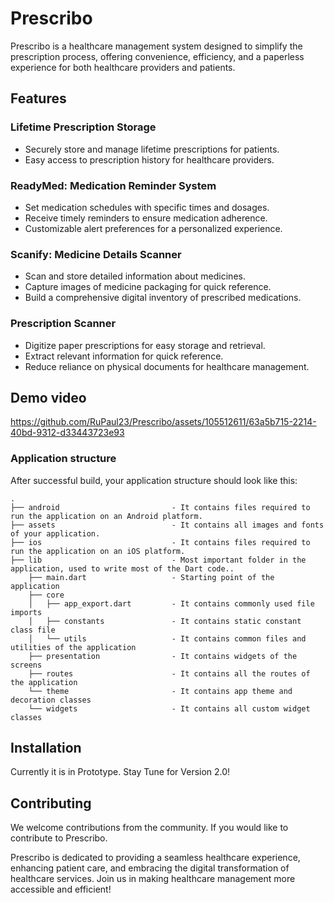 # Prescribo

Prescribo is a healthcare management system designed to simplify the prescription process, offering convenience, efficiency, and a paperless experience for both healthcare providers and patients.

## Features

### Lifetime Prescription Storage

- Securely store and manage lifetime prescriptions for patients.
- Easy access to prescription history for healthcare providers.

### ReadyMed: Medication Reminder System

- Set medication schedules with specific times and dosages.
- Receive timely reminders to ensure medication adherence.
- Customizable alert preferences for a personalized experience.

### Scanify: Medicine Details Scanner

- Scan and store detailed information about medicines.
- Capture images of medicine packaging for quick reference.
- Build a comprehensive digital inventory of prescribed medications.

### Prescription Scanner

- Digitize paper prescriptions for easy storage and retrieval.
- Extract relevant information for quick reference.
- Reduce reliance on physical documents for healthcare management.

## Demo video


https://github.com/RuPaul23/Prescribo/assets/105512611/63a5b715-2214-40bd-9312-d33443723e93


### Application structure
After successful build, your application structure should look like this:
                    
```
.
├── android                         - It contains files required to run the application on an Android platform.
├── assets                          - It contains all images and fonts of your application.
├── ios                             - It contains files required to run the application on an iOS platform.
├── lib                             - Most important folder in the application, used to write most of the Dart code..
    ├── main.dart                   - Starting point of the application
    ├── core
    │   ├── app_export.dart         - It contains commonly used file imports
    │   ├── constants               - It contains static constant class file
    │   └── utils                   - It contains common files and utilities of the application
    ├── presentation                - It contains widgets of the screens
    ├── routes                      - It contains all the routes of the application
    └── theme                       - It contains app theme and decoration classes
    └── widgets                     - It contains all custom widget classes
```

## Installation

Currently it is in Prototype. Stay Tune for Version 2.0!

## Contributing

We welcome contributions from the community. If you would like to contribute to Prescribo.

Prescribo is dedicated to providing a seamless healthcare experience, enhancing patient care, and embracing the digital transformation of healthcare services. Join us in making healthcare management more accessible and efficient!

